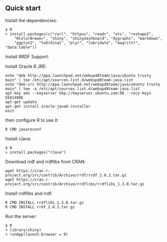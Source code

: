## Quick start

Install the dependencies:

```
$ R
> install.packages(c("curl", "httpuv", "readr", "xts", "reshape2",
    "RColorBrewer", "shiny", "shinydashboard", "dygraphs", "markdown",
    "ggplot2", "toOrdinal", "plyr", "lubridate", "magrittr", "data.table"))
```

Install RRDF Support:

Install Oracle 8 JRE:

```
echo "deb http://ppa.launchpad.net/webupd8team/java/ubuntu trusty main" | tee /etc/apt/sources.list.d/webupd8team-java.list
echo "deb-src http://ppa.launchpad.net/webupd8team/java/ubuntu trusty main" | tee -a /etc/apt/sources.list.d/webupd8team-java.list
apt-key adv --keyserver hkp://keyserver.ubuntu.com:80 --recv-keys EEA14886
apt-get update
apt-get install oracle-java8-installer
exit
```

then configure R to use it:
```
R CMD javareconf
```

Install rJava:
```
$ R
> install.packages("rJava")
```
Download rrdf and rrdflibs from CRAN:
```
wget https://cran.r-project.org/src/contrib/Archive/rrdf/rrdf_2.0.2.tar.gz
wget https://cran.r-project.org/src/contrib/Archive/rrdflibs/rrdflibs_1.3.0.tar.gz
```
Install rrdflibs and rrdf:
```
R CMD INSTALL rrdflibs_1.3.0.tar.gz
R CMD INSTALL rrdf_2.0.2.tar.gz
```

Run the server:

```
$ R
> library(shiny)
> runApp(launch.browser = 0)
```
